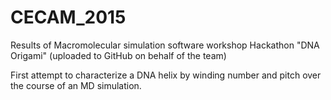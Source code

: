 # CECAM_2015
Results of Macromolecular simulation software workshop Hackathon
"DNA Origami" (uploaded to GitHub on behalf of the team)

First attempt to characterize a DNA helix by winding number and pitch
over the course of an MD simulation.

